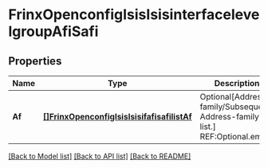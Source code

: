 # FrinxOpenconfigIsisIsisinterfacelevelgroupAfiSafi

## Properties
Name | Type | Description | Notes
------------ | ------------- | ------------- | -------------
**Af** | [**[]FrinxOpenconfigIsisIsisifafisafilistAf**](frinx.openconfig.isis.isisifafisafilist.Af.md) | Optional[Address-family/Subsequent Address-family list.] REF:Optional.empty | [optional] [default to null]

[[Back to Model list]](../README.md#documentation-for-models) [[Back to API list]](../README.md#documentation-for-api-endpoints) [[Back to README]](../README.md)



